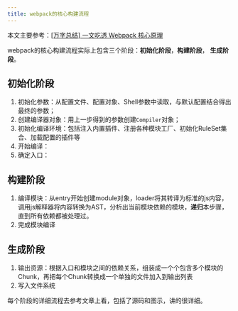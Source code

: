 ```yaml
---
title: webpack的核心构建流程
---
```


本文主要参考：[[万字总结] 一文吃透 Webpack 核心原理](https://mp.weixin.qq.com/s/SbJNbSVzSPSKBe2YStn2Zw)

webpack的核心构建流程实际上包含三个阶段：**初始化阶段**，**构建阶段**， **生成阶段**。

## 初始化阶段

  1. 初始化参数：从配置文件、配置对象、Shell参数中读取，与默认配置结合得出最终的参数；
  2. 创建编译器对象：用上一步得到的参数创建`Compiler`对象；
  3. 初始化编译环境：包括注入内置插件、注册各种模块工厂、初始化RuleSet集合、加载配置的插件等
  4. 开始编译：
  5. 确定入口：

## 构建阶段

  1. 编译模块：从entry开始创建module对象，loader将其转译为标准的js内容，调用js解释器将内容转换为AST，分析出当前模块依赖的模块，**递归**本步骤，直到所有依赖都被处理过。
  2. 完成模块编译

## 生成阶段

  1. 输出资源：根据入口和模块之间的依赖关系，组装成一个个包含多个模块的Chunk，再把每个Chunk转换成一个单独的文件加入到输出列表
  2. 写入文件系统

每个阶段的详细流程去参考文章上看，包括了源码和图示，讲的很详细。
